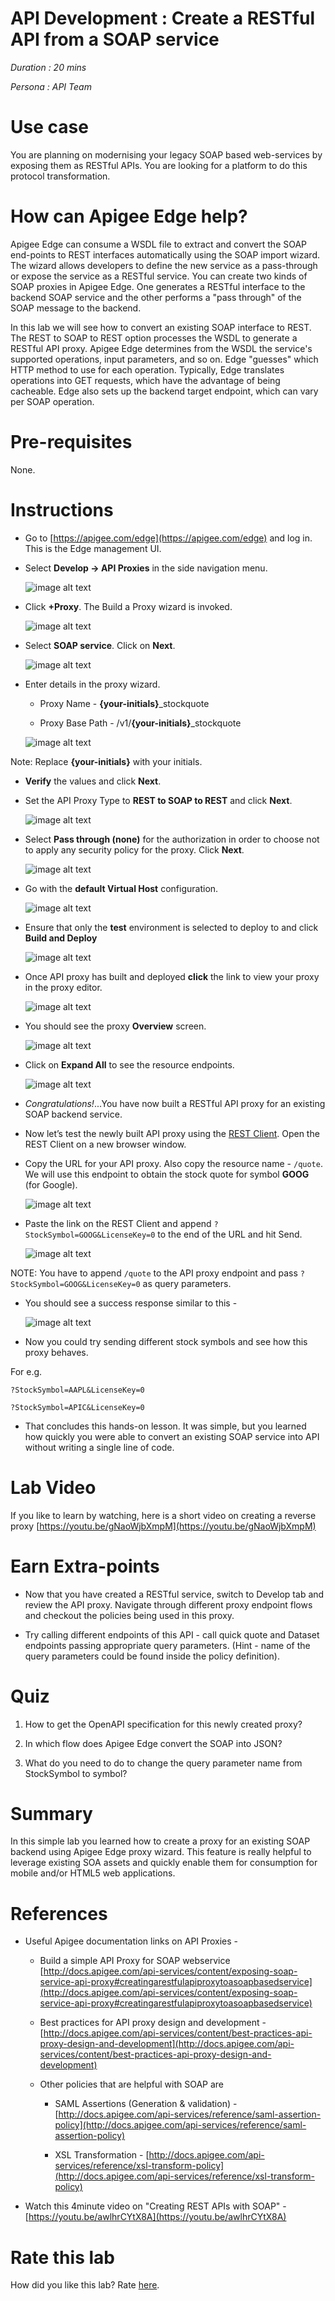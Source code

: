 # API Development : Create a RESTful API from a SOAP service

*Duration : 20 mins*

*Persona : API Team*

# Use case

You are planning on modernising your legacy SOAP based web-services by exposing them as RESTful APIs. You are looking for a platform to do this protocol transformation.

# How can Apigee Edge help?

Apigee Edge can consume a WSDL file to extract and convert the SOAP end-points to REST interfaces automatically using the SOAP import wizard. The wizard allows developers to define the new service as a pass-through or expose the service as a RESTful service. You can create two kinds of SOAP proxies in Apigee Edge. One generates a RESTful interface to the backend SOAP service and the other performs a "pass through" of the SOAP message to the backend. 

In this lab we will see how to convert an existing SOAP interface to REST. The REST to SOAP to REST option processes the WSDL to generate a RESTful API proxy. Apigee Edge determines from the WSDL the service's supported operations, input parameters, and so on. Edge "guesses" which HTTP method to use for each operation. Typically, Edge translates operations into GET requests, which have the advantage of being cacheable. Edge also sets up the backend target endpoint, which can vary per SOAP operation.

# Pre-requisites

None.

# Instructions

* Go to [https://apigee.com/edge](https://apigee.com/edge) and log in. This is the Edge management UI. 

* Select **Develop → API Proxies** in the side navigation menu.

	![image alt text](./media/image_0.jpg)

* Click **+Proxy**. The Build a Proxy wizard is invoked. 

	![image alt text](./media/image_1.jpg)

* Select **SOAP service**. Click on **Next**.

  ![image alt text](./media/image_2.jpg)

* Enter details in the proxy wizard. 

	* Proxy Name - **{your-initials}**_stockquote
	
	* Proxy Base Path - /v1/**{your-initials}**_stockquote

  ![image alt text](./media/image_3.jpg)

Note: Replace **{your-initials}** with your initials.

* **Verify** the values and click **Next**.

* Set the API Proxy Type to **REST to SOAP to REST** and click **Next**.

  ![image alt text](./media/image_4.jpg)	

* Select **Pass through (none)** for the authorization in order to choose not to apply any security policy for the proxy. Click **Next**. 

  ![image alt text](./media/image_5.jpg)

* Go with the **default Virtual Host** configuration.

  ![image alt text](./media/image_6.jpg)

* Ensure that only the **test** environment is selected to deploy to and click **Build and Deploy** 

  ![image alt text](./media/image_7.jpg)

* Once API proxy has built and deployed **click** the link to view your proxy in the proxy editor. 

  ![image alt text](./media/image_8.jpg)

* You should see the proxy **Overview** screen.

  ![image alt text](./media/image_9.jpg)

* Click on **Expand All** to see the resource endpoints.

	![image alt text](./media/image_10.jpg)

* *Congratulations!*...You have now built a RESTful API proxy for an existing SOAP backend service.

* Now let’s test the newly built API proxy using the [REST Client](https://apigee-rest-client.appspot.com/). Open the REST Client on a new browser window.  

* Copy the URL for your API proxy.  Also copy the resource name - ```/quote```.  We will use this endpoint to obtain the stock quote for symbol **GOOG** (for Google).

  ![image alt text](./media/image_11.jpg)

* Paste the link on the REST Client and append ```?StockSymbol=GOOG&LicenseKey=0``` to the end of the URL and hit Send.

  ![image alt text](./media/image_12.jpg)

NOTE: You have to append ```/quote``` to the API proxy endpoint and pass ```?StockSymbol=GOOG&LicenseKey=0``` as query parameters.

* You should see a success response similar to this -

  ![image alt text](./media/image_13.jpg)

* Now you could try sending different stock symbols and see how this proxy behaves. 

For e.g.
```
?StockSymbol=AAPL&LicenseKey=0

?StockSymbol=APIC&LicenseKey=0	
```

* That concludes this hands-on lesson. It was simple, but you learned how quickly you were able to convert an existing SOAP service into API without writing a single line of code.

# Lab Video

If you like to learn by watching, here is a short video on creating a reverse proxy [https://youtu.be/gNaoWjbXmpM](https://youtu.be/gNaoWjbXmpM) 

# Earn Extra-points

* Now that you have created a RESTful service, switch to Develop tab and review the API proxy. Navigate through different proxy endpoint flows and checkout the policies being used in this proxy.

* Try calling different endpoints of this API - call quick quote and Dataset endpoints passing appropriate query parameters. (Hint - name of the query parameters could be found inside the policy definition).

# Quiz

1. How to get the OpenAPI specification for this newly created proxy? 

2. In which flow does Apigee Edge convert the SOAP into JSON?

3. What do you need to do to change the query parameter name from StockSymbol to symbol?

# Summary

In this simple lab you learned how to create a proxy for an existing SOAP backend using Apigee Edge proxy wizard. This feature is really helpful to leverage existing SOA assets and quickly enable them for consumption for mobile and/or HTML5 web applications.

# References

* Useful Apigee documentation links on API Proxies - 

    * Build a simple API Proxy for SOAP webservice [http://docs.apigee.com/api-services/content/exposing-soap-service-api-proxy#creatingarestfulapiproxytoasoapbasedservice](http://docs.apigee.com/api-services/content/exposing-soap-service-api-proxy#creatingarestfulapiproxytoasoapbasedservice) 

    * Best practices for API proxy design and development - [http://docs.apigee.com/api-services/content/best-practices-api-proxy-design-and-development](http://docs.apigee.com/api-services/content/best-practices-api-proxy-design-and-development)

    * Other policies that are helpful with SOAP are 

        * SAML Assertions (Generation & validation) - [http://docs.apigee.com/api-services/reference/saml-assertion-policy](http://docs.apigee.com/api-services/reference/saml-assertion-policy) 

        * XSL Transformation - [http://docs.apigee.com/api-services/reference/xsl-transform-policy](http://docs.apigee.com/api-services/reference/xsl-transform-policy)  

* Watch this 4minute video on "Creating REST APIs with SOAP" - [https://youtu.be/awlhrCYtX8A](https://youtu.be/awlhrCYtX8A)  

# Rate this lab

How did you like this lab? Rate [here](https://goo.gl/forms/4elHC2g6EuwnBlon1).

